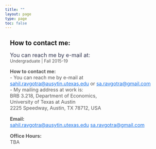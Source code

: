 ```yaml
---
title: ""
layout: page
type: page
toc: false
---
```


<div style="padding-left: 1rem; padding-right: 1rem;">

<h2>How to contact me:</h2>

<p style="margin-bottom: 0.5rem;">
  <span style="font-size: 18px; color: #343851;">
    You can reach me by e-mail at:
  </span><br>
  <span style="font-size: 14px; color: #555;">
    Undergraduate | Fall 2015-19
  </span>
</p>





<p style="font-size: 16px; color: #555;">
<b>How to contact me:</b><br>
- You can reach me by e-mail at 
  <a href="mailto:sahil.ravgotra@austin.utexas.edu" style="color: #1a73e8;">sahil.ravgotra@ausytin.utexas.edu</a> or
<a href="mailto:sa.ravgotra@gmail.com" style="color: #1a73e8;">sa.ravgotra@gmail.com</a>
- My mailing address at work is:  <br>
BRB 3.218, Department of Economics, <br>
University of Texas at Austin<br>
2225 Speedway, Austin, TX 78712, USA
</p>

<p style="font-size: 16px; color: #555;">
<b>Email:</b><br>
<a href="mailto:sahil.ravgotra@austin.utexas.edu" style="color: #1a73e8;">sahil.ravgotra@ausytin.utexas.edu</a>
<a href="mailto:sa.ravgotra@gmail.com" style="color: #1a73e8;">sa.ravgotra@gmail.com</a>
</p>

<p style="font-size: 16px; color: #555;">
<b>Office Hours:</b><br>
TBA
</p>

</div>
